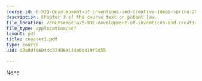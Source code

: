 ```yaml
---
course_id: 6-931-development-of-inventions-and-creative-ideas-spring-2008
description: Chapter 3 of the course text on patent law.
file_location: /coursemedia/6-931-development-of-inventions-and-creative-ideas-spring-2008/d2a8df860fdc374069144a8d419f9d55_chapter3.pdf
file_type: application/pdf
layout: pdf
title: chapter3.pdf
type: course
uid: d2a8df860fdc374069144a8d419f9d55

---
```

None